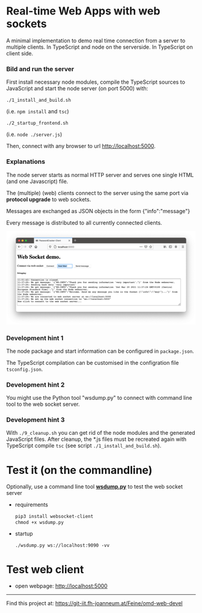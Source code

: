 
# Real-time Web Apps with web sockets


A minimal implementation to demo real time connection from a server to multiple clients. In TypeScript and node on the serverside. In TypeScript on client side.

### Bild and run the server

First install necessary node modules, compile the TypeScript sources to JavaScript and start the node server (on port 5000) with: 


```
./1_install_and_build.sh
```
(i.e. ```npm install``` and ```tsc```)

```
./2_startup_frontend.sh
```
(i.e. ```node ./server.js```)

Then, connect with any browser to url <http://localhost:5000>.

### Explanations

The node server starts as normal HTTP server and serves one single HTML (and one Javascript) file. 

The (multiple) (web) clients connect to the server using the same port via **protocol upgrade** to web sockets.

Messages are exchanged as JSON objects in the form {"info":"message"}

Every message is distributed to all currently connected clients.



![](screenshots/WebSocketDemo-in-Browser.png)

### Development hint 1

The node package and start information can be configured in ```package.json```.

The TypeScript compilation can be customised in the configration file ```tsconfig.json```.

### Development hint 2

You might use the Python tool "wsdump.py" to connect with command line tool to the web socket server.

### Development hint 3

With ```./9_cleanup.sh``` you can get rid of the node modules and the generated JavaScript files. After cleanup, the *.js files must be recreated again with TypeScript compile ```tsc``` (see script ```./1_install_and_build.sh```).



# Test it (on the commandline)

Optionally, use a command line tool [**wsdump.py**](https://websocket-client.readthedocs.io/en/latest/getting_started.html) to test the web socket server

* requirements

	```
	pip3 install websocket-client
	chmod +x wsdump.py
	```
	
* startup


	```
	./wsdump.py ws://localhost:9090 -vv
	```


# Test web client

* open webpage: <http://localhost:5000>


- - -

		
Find this project at: <https://git-iit.fh-joanneum.at/Feine/omd-web-devel>